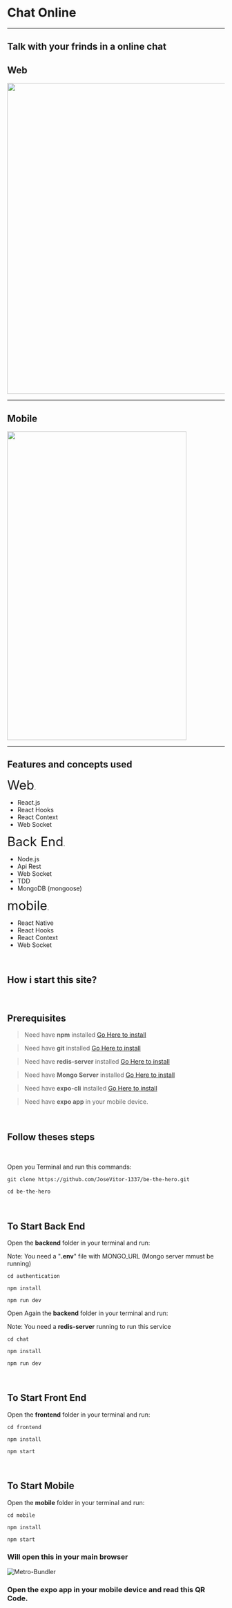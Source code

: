 # Chat Online

---

## Talk with your frinds in a online chat

## Web

<img src="https://github.com/JoseVitor-1337/chat-online/blob/master/web-interface.svg" width="1280" height="720">


---

## Mobile

<img src="https://github.com/JoseVitor-1337/chat-online/blob/master/mobile-interface.svg" width="415" height="715">

---

## Features and concepts used

<span style="font-size:2.1em">Web</span>.

- React.js
- React Hooks
- React Context
- Web Socket

<span style="font-size:2.1em">Back End</span>.

- Node.js
- Api Rest
- Web Socket
- TDD
- MongoDB (mongoose)

<span style="font-size:2.1em">mobile</span>.

- React Native
- React Hooks
- React Context
- Web Socket

<br />

## How i start this site?

<br />

## Prerequisites

> Need have **npm** installed [Go Here to install](https://nodejs.org/en/)

> Need have **git** installed [Go Here to install](https://git-scm.com/downloads)

> Need have **redis-server** installed [Go Here to install](https://redis.io/download)

> Need have **Mongo Server** installed [Go Here to install](https://redis.io/download)

> Need have **expo-cli** installed [Go Here to install](https://docs.expo.io/)

> Need have **expo app** in your mobile device.

<br />

## Follow theses steps

<br>

Open you Terminal and run this commands:

```
git clone https://github.com/JoseVitor-1337/be-the-hero.git

cd be-the-hero

```

<br>

## To Start Back End

Open the **backend** folder in your terminal and run:

Note: You need a "**.env**" file with MONGO_URL (Mongo server mmust be running)

```
cd authentication

npm install

npm run dev
```

Open Again the **backend** folder in your terminal and run:

Note: You need a **redis-server** running to run this service

```
cd chat

npm install

npm run dev
```

<br>

## To Start Front End

Open the **frontend** folder in your terminal and run:

```
cd frontend

npm install

npm start

```

<br>

## To Start Mobile

Open the **mobile** folder in your terminal and run:

```
cd mobile

npm install

npm start

```

### Will open this in your main browser

![Metro-Bundler](https://github.com/JoseVitor-1337/be-the-hero/blob/master/expo.png)

### Open the **expo app** in your mobile device and read this QR Code.
